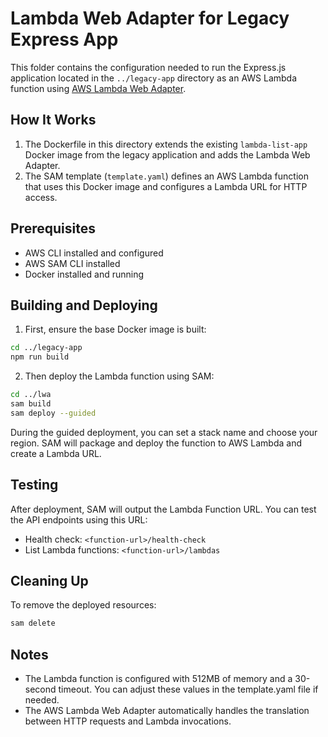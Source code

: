 # Lambda Web Adapter for Legacy Express App

This folder contains the configuration needed to run the Express.js application located in the `../legacy-app` directory as an AWS Lambda function using [AWS Lambda Web Adapter](https://github.com/awslabs/aws-lambda-web-adapter).

## How It Works

1. The Dockerfile in this directory extends the existing `lambda-list-app` Docker image from the legacy application and adds the Lambda Web Adapter.
2. The SAM template (`template.yaml`) defines an AWS Lambda function that uses this Docker image and configures a Lambda URL for HTTP access.

## Prerequisites

- AWS CLI installed and configured
- AWS SAM CLI installed
- Docker installed and running

## Building and Deploying

1. First, ensure the base Docker image is built:

```bash
cd ../legacy-app
npm run build
```

2. Then deploy the Lambda function using SAM:

```bash
cd ../lwa
sam build
sam deploy --guided
```

During the guided deployment, you can set a stack name and choose your region. SAM will package and deploy the function to AWS Lambda and create a Lambda URL.

## Testing

After deployment, SAM will output the Lambda Function URL. You can test the API endpoints using this URL:

- Health check: `<function-url>/health-check`
- List Lambda functions: `<function-url>/lambdas`

## Cleaning Up

To remove the deployed resources:

```bash
sam delete
```

## Notes

- The Lambda function is configured with 512MB of memory and a 30-second timeout. You can adjust these values in the template.yaml file if needed.
- The AWS Lambda Web Adapter automatically handles the translation between HTTP requests and Lambda invocations.
